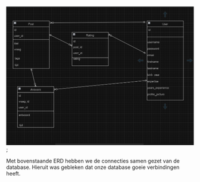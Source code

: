 ![erd](../docs/images/CodeXChange/databERD.png);


Met bovenstaande ERD hebben we de connecties samen gezet van de database. Hieruit was gebleken dat onze database goeie verbindingen heeft.